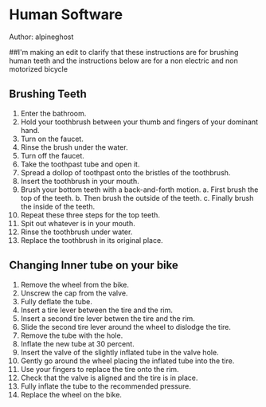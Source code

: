# Human Software

Author: alpineghost

##I'm making an edit to clarify that these instructions are for brushing human teeth and the instructions below are for a non electric and non motorized bicycle

## Brushing Teeth



  1. Enter the bathroom.
  2. Hold your toothbrush between your thumb and fingers of your dominant hand.
  3. Turn on the faucet.
  4. Rinse the brush under the water.
  5. Turn off the faucet.
  6. Take the toothpast tube and open it.
  7. Spread a dollop of toothpast onto the bristles of the toothbrush.
  8. Insert the toothbrush in your mouth.
  9. Brush your bottom teeth with a back-and-forth motion.
    a. First brush the top of the teeth.
    b. Then brush the outside of the teeth.
    c. Finally brush the inside of the teeth.
 10. Repeat these three steps for the top teeth.
 11. Spit out whatever is in your mouth.
 12. Rinse the toothbrush under water.
 13. Replace the toothbrush in its original place.

## Changing Inner tube on your bike


  1. Remove the wheel from the bike.
  2. Unscrew the cap from the valve.
  3. Fully deflate the tube.
  4. Insert a tire lever between the tire and the rim.
  5. Insert a second tire lever betwen the tire and the rim.
  6. Slide the second tire lever around the wheel to dislodge the tire.
  7. Remove the tube with the hole.
  8. Inflate the new tube at 30 percent.
  9. Insert the valve of the slightly inflated tube in the valve hole.
  10. Gently go around the wheel placing the inflated tube into the tire.
  11. Use your fingers to replace the tire onto the rim.
  12. Check that the valve is aligned and the tire is in place.
  13. Fully inflate the tube to the recommended pressure.
  14. Replace the wheel on the bike.
